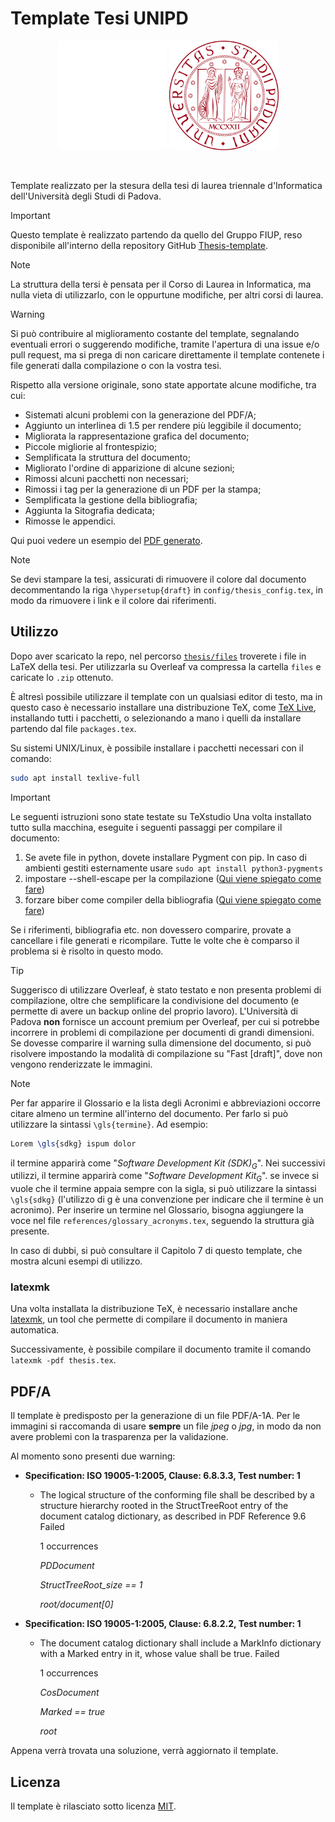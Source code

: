 # Template Tesi UNIPD

<p align="center">
  <img width="175" src="res/logo_unipd_white.png#gh-dark-mode-only">
  <img width="175" src="res/logo_unipd.png#gh-light-mode-only">
</p>

</br>

Template realizzato per la stesura della tesi di laurea triennale d'Informatica dell'Università degli Studi di Padova.

> [!IMPORTANT]
> Questo template è realizzato partendo da quello del Gruppo FIUP, reso disponibile all'interno della repository GitHub [Thesis-template](https://github.com/FIUP/Thesis-template).

> [!NOTE]
> La struttura della tersi è pensata per il Corso di Laurea in Informatica, ma nulla vieta di utilizzarlo, con le oppurtune modifiche, per altri corsi di laurea.

> [!WARNING]
> Si può contribuire al miglioramento costante del template, segnalando eventuali errori o suggerendo modifiche, tramite l'apertura di una issue e/o pull request, ma si prega di non caricare direttamente il template contenete i file generati dalla compilazione o con la vostra tesi.

Rispetto alla versione originale, sono state apportate alcune modifiche, tra cui:

- Sistemati alcuni problemi con la generazione del PDF/A;
- Aggiunto un interlinea di 1.5 per rendere più leggibile il documento;
- Migliorata la rappresentazione grafica del documento;
- Piccole migliorie al frontespizio;
- Semplificata la struttura del documento;
- Migliorato l'ordine di apparizione di alcune sezioni;
- Rimossi alcuni pacchetti non necessari;
- Rimossi i tag per la generazione di un PDF per la stampa;
- Semplificata la gestione della bibliografia;
- Aggiunta la Sitografia dedicata;
- Rimosse le appendici.

Qui puoi vedere un esempio del [PDF generato](res/thesis_template.pdf).

> [!NOTE]
> Se devi stampare la tesi, assicurati di rimuovere il colore dal documento decommentando la riga `\hypersetup{draft}` in `config/thesis_config.tex`, in modo da rimuovere i link e il colore dai riferimenti.

## Utilizzo

Dopo aver scaricato la repo, nel percorso [```thesis/files```](https://github.com/giovannifil-64/unipd-thesis-template/tree/main/thesis/files) troverete i file in LaTeX della tesi. Per utilizzarla su Overleaf va compressa la cartella ```files``` e caricate lo ```.zip``` ottenuto.

È altresì possibile utilizzare il template con un qualsiasi editor di testo, ma in questo caso è necessario installare una distribuzione TeX, come [TeX Live](https://www.tug.org/texlive/), installando tutti i pacchetti, o selezionando a mano i quelli da installare partendo dal file ```packages.tex```.

Su sistemi UNIX/Linux, è possibile installare i pacchetti necessari con il comando:

```bash
sudo apt install texlive-full
```

> [!IMPORTANT]
> Le seguenti istruzioni sono state testate su TeXstudio
> Una volta installato tutto sulla macchina, eseguite i seguenti passaggi per compilare il documento:
>
> 1) Se avete file in python, dovete installare Pygment con pip. In caso di ambienti gestiti esternamente usare ```sudo apt install python3-pygments```
> 2) impostare --shell-escape per la compilazione ([Qui viene spiegato come fare](https://tex.stackexchange.com/a/99476/279981))
> 3) forzare biber come compiler della bibliografia ([Qui viene spiegato come fare](https://tex.stackexchange.com/a/429968/279981))
>
> Se i riferimenti, bibliografia etc. non dovessero comparire, provate a cancellare i file generati e ricompilare. Tutte le volte che è comparso il problema si è risolto in questo modo.

> [!TIP]
> Suggerisco di utilizzare Overleaf, è stato testato e non presenta problemi di compilazione, oltre che semplificare la condivisione del documento (e permette di avere un backup online del proprio lavoro).
> L'Università di Padova **non** fornisce un account premium per Overleaf, per cui si potrebbe incorrere in problemi di compilazione per documenti di grandi dimensioni. Se dovesse comparire il warning sulla dimensione del documento, si può risolvere impostando la modalità di compilazione su "Fast [draft]", dove non vengono renderizzate le immagini.

> [!NOTE]
>
> Per far apparire il Glossario e la lista degli Acronimi e abbreviazioni occorre citare almeno un termine all'interno del documento. Per farlo si può utilizzare la sintassi ```\gls{termine}```.
> Ad esempio:
> ```latex
> Lorem \gls{sdkg} ispum dolor
> ```
> il termine apparirà come "_Software Development Kit (SDK)<sub>G</sub>_".
> Nei successivi utilizzi, il termine apparirà come "_Software Development Kit<sub>G</sub>_".
> se invece si vuole che il termine appaia sempre con la sigla, si può utilizzare la sintassi ```\gls{sdkg}``` (l'utilizzo di g è una convenzione per indicare che il termine è un acronimo).
> Per inserire un termine nel Glossario, bisogna aggiungere la voce nel file ```references/glossary_acronyms.tex```, seguendo la struttura già presente.
>
> In caso di dubbi, si può consultare il Capitolo 7 di questo template, che mostra alcuni esempi di utilizzo.

### latexmk

Una volta installata la distribuzione TeX, è necessario installare anche [latexmk](https://mg.readthedocs.io/latexmk.html), un tool che permette di compilare il documento in maniera automatica.

Successivamente, è possibile compilare il documento tramite il comando `latexmk -pdf thesis.tex`.

## PDF/A

Il template è predisposto per la generazione di un file PDF/A-1A. Per le immagini si raccomanda di usare **sempre** un file _jpeg_ o _jpg_, in modo da non avere problemi con la trasparenza per la validazione.

Al momento sono presenti due warning:

- **Specification: ISO 19005-1:2005, Clause: 6.8.3.3, Test number: 1**
  - The logical structure of the conforming file shall be described by a structure hierarchy rooted in the StructTreeRoot entry of the document catalog dictionary, as described in PDF Reference 9.6 Failed

      1 occurrences

      _PDDocument_

      _StructTreeRoot_size == 1_

      _root/document[0]_

- **Specification: ISO 19005-1:2005, Clause: 6.8.2.2, Test number: 1**
  - The document catalog dictionary shall include a MarkInfo dictionary with a Marked entry in it, whose value shall be true. Failed

      1 occurrences

      _CosDocument_

      _Marked == true_

      _root_

Appena verrà trovata una soluzione, verrà aggiornato il template.

## Licenza

Il template è rilasciato sotto licenza [MIT](LICENSE).
